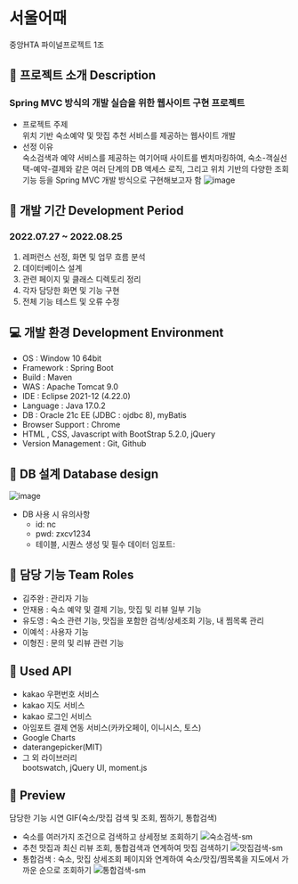 # 서울어때
 중앙HTA 파이널프로젝트 1조    
  
  
## 🍇 프로젝트 소개 Description

### Spring MVC 방식의 개발 실습을 위한 웹사이트 구현 프로젝트

- 프로젝트 주제  
  위치 기반 숙소예약 및 맛집 추천 서비스를 제공하는 웹사이트 개발
- 선정 이유  
숙소검색과 예약 서비스를 제공하는 여기어때 사이트를 벤치마킹하여, 숙소-객실선택-예약-결제와 같은 여러 단계의 DB 액세스 로직, 그리고 위치 기반의 다양한 조회 기능 등을 Spring MVC 개발 방식으로 구현해보고자 함
![image](https://user-images.githubusercontent.com/97426362/187479205-354292b9-7775-4518-a211-2531d23ee1df.png)

## 📅 개발 기간 Development Period
### 2022.07.27 ~ 2022.08.25

1. 레퍼런스 선정, 화면 및 업무 흐름 분석
2. 데이터베이스 설계
3. 관련 페이지 및 클래스 디렉토리 정리
4. 각자 담당한 화면 및 기능 구현
5. 전체 기능 테스트 및 오류 수정
    
## 💻 개발 환경 Development Environment
- OS :  Window 10 64bit
- Framework : Spring Boot
- Build : Maven
- WAS : Apache Tomcat 9.0
- IDE : Eclipse 2021-12 (4.22.0)
- Language : Java 17.0.2
- DB : Oracle 21c EE (JDBC : ojdbc 8), myBatis
- Browser Support : Chrome
- HTML , CSS, Javascript with BootStrap 5.2.0, jQuery
- Version Management : Git, Github  


## 📔 DB 설계 Database design
![image](https://user-images.githubusercontent.com/97426362/187114993-b5d59e9f-dd31-47bc-b3ce-10301fe798cb.png)

* DB 사용 시 유의사항  
  * id: nc
  *  pwd: zxcv1234
  * 테이블, 시퀀스 생성 및 필수 데이터 임포트:  

## 👥 담당 기능 Team Roles
- 김주완 : 관리자 기능
- 안재용 : 숙소 예약 및 결제 기능, 맛집 및 리뷰 일부 기능
- 유도영 : 숙소 관련 기능, 맛집을 포함한 검색/상세조회 기능, 내 찜목록 관리
- 이예석 : 사용자 기능
- 이형진 : 문의 및 리뷰 관련 기능

## 🔗 Used API
- kakao 우편번호 서비스
- kakao 지도 서비스
- kakao 로그인 서비스
- 아임포트 결제 연동 서비스(카카오페이, 이니시스, 토스)
- Google Charts
- daterangepicker(MIT)
- 그 외 라이브러리  
  bootswatch, jQuery UI, moment.js
  
## 👀 Preview  
담당한 기능 시연 GIF(숙소/맛집 검색 및 조회, 찜하기, 통합검색)
- 숙소를 여러가지 조건으로 검색하고 상세정보 조회하기
![숙소검색-sm](https://user-images.githubusercontent.com/97426362/187493854-426cbcb4-7aca-4764-8791-aadcf81c6b85.gif)
- 추천 맛집과 최신 리뷰 조회, 통합검색과 연계하여 맛집 검색하기
![맛집검색-sm](https://user-images.githubusercontent.com/97426362/187493666-86c59411-dd62-4570-9293-07b1eaa0e65a.gif)
- 통합검색 : 숙소, 맛집 상세조회 페이지와 연계하여 숙소/맛집/찜목록을 지도에서 가까운 순으로 조회하기
![통합검색-sm](https://user-images.githubusercontent.com/97426362/187493460-31b4bc4b-d321-4704-bf30-48877ef52d5e.gif)

  
